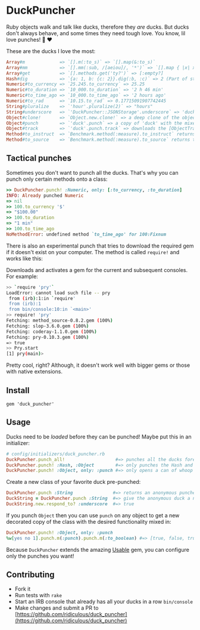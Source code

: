 # DuckPuncher

Ruby objects walk and talk like ducks, therefore they _are_ ducks. But ducks don't always behave, and some times they need
tough love. You know, lil love punches! :punch: :heart:

These are the ducks I love the most:

```ruby
Array#m             => `[].m(:to_s)` => `[].map(&:to_s)` 
Array#mm            => `[].mm(:sub, /[aeiou]/, '*')` => `[].map { |x| x.sub(/[aeiou]/, '*') }` 
Array#get           => `[].methods.get('ty?')` => [:empty?] 
Hash#dig            => `{a: 1, b: {c: 2}}.dig(:b, :c)` => 2 (Part of standard lib in Ruby >= 2.3)
Numeric#to_currency => `25.245.to_currency` => 25.25 
Numeric#to_duration => `10_000.to_duration` => '2 h 46 min'
Numeric#to_time_ago => `10_000.to_time_ago` => '2 hours ago'
Numeric#to_rad      => `10.15.to_rad` => 0.17715091907742445
String#pluralize    => `'hour'.pluralize(2)` => "hours"
String#underscore   => `'DuckPuncher::JSONStorage'.underscore` => 'duck_puncher/json_storage'
Object#clone!       => `Object.new.clone!` => a deep clone of the object (using Marshal.dump)
Object#punch        => `'duck'.punch` => a copy of 'duck' with the mixed String punches
Object#track        => `'duck'.punch.track` => downloads the [ObjectTracker](https://github.com/ridiculous/object_tracker) gem if it's not available and starts tracking this object
Method#to_instruct  => `Benchmark.method(:measure).to_instruct` returns the Ruby VM instruction sequence for the method
Method#to_source    => `Benchmark.method(:measure).to_source` returns the method definition as a string
```

## Tactical punches

Sometimes you don't want to punch all the ducks. That's why you can punch only certain methods onto a class:

```ruby
>> DuckPuncher.punch! :Numeric, only: [:to_currency, :to_duration]
INFO: Already punched Numeric
=> nil
>> 100.to_currency '$'
=> "$100.00"
>> 100.to_duration
=> "1 min"
>> 100.to_time_ago
NoMethodError: undefined method `to_time_ago' for 100:Fixnum
```

There is also an experimental punch that tries to download the required gem if it doesn't exist on your computer. The
method is called `require!` and works like this:

Downloads and activates a gem for the current and subsequent consoles. For example:

```bash
>> `require 'pry'` 
LoadError: cannot load such file -- pry
 from (irb):1:in `require'
 from (irb):1
 from bin/console:10:in `<main>'
>> require! 'pry'
Fetching: method_source-0.8.2.gem (100%)
Fetching: slop-3.6.0.gem (100%)
Fetching: coderay-1.1.0.gem (100%)
Fetching: pry-0.10.3.gem (100%)
=> true
>> Pry.start
[1] pry(main)>
```

Pretty cool, right? Although, it doesn't work well with bigger gems or those with native extensions.

## Install

    gem 'duck_puncher'

## Usage

Ducks need to be _loaded_ before they can be punched! Maybe put this in an initializer:

```ruby
# config/initializers/duck_puncher.rb
DuckPuncher.punch_all!                   #=> punches all the ducks forever
DuckPuncher.punch! :Hash, :Object        #=> only punches the Hash and Object ducks
DuckPuncher.punch! :Object, only: :punch #=> only opens a can of whoop ass! Define one method to rule them all
```

Create a new class of your favorite duck pre-punched:

```ruby
DuckPuncher.punch :String               #=> returns an anonymous punched duck that inherits from String
DuckString = DuckPuncher.punch :String  #=> give the anonymous duck a name, so that you can use it!
DuckString.new.respond_to? :underscore  #=> true
```

If you punch `Object` then you can use `punch` on any object to get a new decorated copy of the class with the desired
functionality mixed in:

```ruby
DuckPuncher.punch! :Object, only: :punch
%w[yes no 1].punch.m(:punch).punch.m(:to_boolean) #=> [true, false, true]
```

Because `DuckPuncher` extends the amazing [Usable](https://github.com/ridiculous/usable) gem, you can configure only the punches you want! 

## Contributing

* Fork it
* Run tests with `rake`
* Start an IRB console that already has all your ducks in a row `bin/console`
* Make changes and submit a PR to [https://github.com/ridiculous/duck_puncher](https://github.com/ridiculous/duck_puncher)
